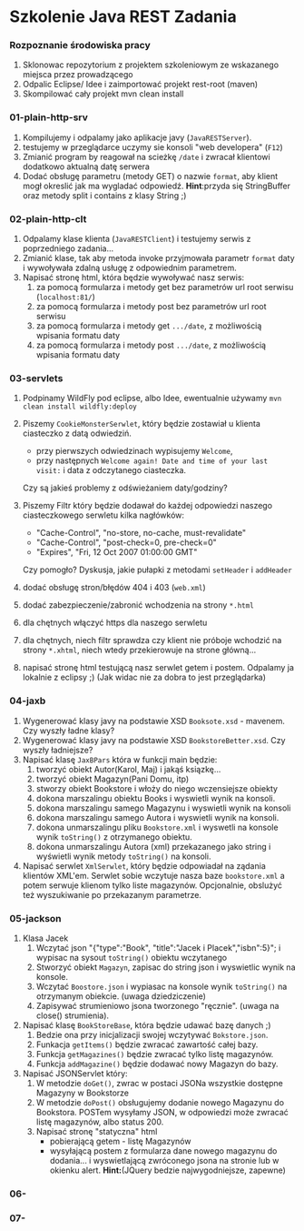 # Szkolenie Java REST Zadania

### Rozpoznanie środowiska pracy
1. Sklonowac repozytorium z projektem szkoleniowym ze wskazanego miejsca przez prowadzącego
1. Odpalic Eclipse/ Idee i zaimportować projekt rest-root (maven)
1. Skompilować cały projekt mvn clean install

### 01-plain-http-srv
 1. Kompilujemy i odpalamy jako aplikacje javy (`JavaRESTServer`).
 1. testujemy w przeglądarce uczymy sie konsoli "web developera" (`F12`)
 1. Zmianić program by reagował na scieżkę `/date` i zwracał klientowi dodatkowo aktualną datę serwera
 1. Dodać obsługę parametru (metody GET) o nazwie `format`, aby klient mogł okreslić jak ma wygladać odpowiedź.
    **Hint**:przyda się StringBuffer oraz metody split i contains z klasy String ;)

### 02-plain-http-clt
 1. Odpalamy klase klienta (`JavaRESTClient`) i testujemy serwis z poprzedniego zadania...
 1. Zmianić klase, tak aby metoda invoke przyjmowała parametr `format` daty i wywoływała zdalną usługę z odpowiednim parametrem.
 1. Napisać stronę html, która będzie wywoływać nasz serwis:
     1. za pomocą formularza i metody get bez parametrów url root serwisu (`localhost:81/`)
     1. za pomocą formularza i metody post bez parametrów url root serwisu
     1. za pomocą formularza i metody get `.../date`, z możliwością wpisania formatu daty
     1. za pomocą formularza i metody post `.../date`, z możliwością wpisania formatu daty

### 03-servlets
1. Podpinamy WildFly pod eclipse, albo Idee, ewentualnie używamy `mvn clean install wildfly:deploy`
1. Piszemy `CookieMonsterSerwlet`, który będzie zostawiał u klienta ciasteczko z datą odwiedziń.
    - przy pierwszych odwiedzinach wypisujemy `Welcome`,
    - przy następnych `Welcome again! Date and time of your last visit:` i data z odczytanego ciasteczka.
    
    Czy są jakieś problemy z odświeżaniem daty/godziny?
1. Piszemy Filtr który będzie dodawał do każdej odpowiedzi naszego ciasteczkowego serwletu kilka nagłówków:
    - "Cache-Control", "no-store, no-cache, must-revalidate"
    - "Cache-Control", "post-check=0, pre-check=0"
    - "Expires", "Fri, 12 Oct 2007 01:00:00 GMT"
    
    Czy pomogło? Dyskusja, jakie pułapki z metodami `setHeader` i `addHeader`
1. dodać obsługę stron/błędów 404 i 403 (`web.xml`)
1. dodać zabezpieczenie/zabronić wchodzenia na strony `*.html`
1. dla chętnych włączyć https dla naszego serwletu
1. dla chętnych, niech filtr sprawdza czy klient nie próboje wchodzić na strony `*.xhtml`,
    niech wtedy przekierowuje na strone główną...
1. napisać stronę html testującą nasz serwlet getem i postem. Odpalamy ja lokalnie z eclipsy ;)
   (Jak widac nie za dobra to jest przeglądarka)

### 04-jaxb
1. Wygenerować klasy javy na podstawie XSD `Booksote.xsd` - mavenem.
   Czy wyszły ładne klasy?
1. Wygenerować klasy javy na podstawie XSD `BookstoreBetter.xsd`.
   Czy wyszły ładniejsze? 
1. Napisać klasę `JaxBPars` która w funkcji main będzie:
   1. tworzyć obiekt Autor(Karol, Maj) i jakąś ksiązkę...
   1. tworzyć obiekt Magazyn(Pani Domu, itp)
   1. stworzy obiekt Bookstore i włoży do niego wczensiejsze obiekty
   1. dokona marszalingu obiektu Books i wyswietli wynik na konsoli.
   1. dokona marszalingu samego Magazynu i wyswietli wynik na konsoli
   1. dokona marszalingu samego Autora i wyswietli wynik na konsoli.
   1. dokona unmarszalingu pliku `Bookstore.xml` i wyswetli na konsole wynik `toString()` z
      otrzymanego obiektu.
   1. dokona unmarszalingu Autora (xml) przekazanego jako string i wyświetli wynik metody
      `toString()` na konsoli.
1. Napisać serwlet `XmlSerwlet`, który będzie odpowiadał na ządania klientów XML'em.
   Serwlet sobie wczytuje nasza baze `bookstore.xml` a potem serwuje klienom tylko liste
   magazynów. Opcjonalnie, obslużyć też wyszukiwanie po przekazanym parametrze.

### 05-jackson
1. Klasa Jacek
    1. Wczytać json "{\"type\":\"Book\", \"title\":\"Jacek i Placek\",\"isbn\":5}"; 
      i wypisac na sysout `toString()` obiektu wczytanego
    1. Stworzyć obiekt `Magazyn`, zapisac do string json i wyswietlic wynik na konsole.
    1. Wczytać `Boostore.json` i wypiasac na konsole wynik `toString()` na otrzymanym obiekcie. 
       (uwaga dziedziczenie)
    1. Zapisywać strumieniowo jsona tworzonego "ręcznie". (uwaga na close() strumienia).
1. Napisać klasę `BookStoreBase`, która będzie udawać bazę danych ;) 
    1. Bedzie ona przy inicjalizacji swojej wczytywać `Bokstore.json`.
    1. Funkacja `getItems()` będzie zwracać zawartość całej bazy.
    1. Funkcja `getMagazines()` będzie zwracać tylko listę magazynów.
    1. Funkcja `addMagazine()` będzie dodawać nowy Magazyn do bazy.
1. Napisać JSONServlet który:
    1. W metodzie `doGet()`, zwrac w postaci JSONa wszystkie dostępne Magazyny w Bookstorze
    1. W metodzie `doPost()` obsługujemy dodanie nowego Magazynu do Bookstora. POSTem wysyłamy JSON,
       w odpowiedzi może zwracać listę magazynów, albo status 200.
    1. Napisać stronę "statyczna" html 
        - pobierającą getem - listę Magazynów
        - wysyłającą postem z formularza dane nowego magazynu do dodania... 
          i wyswietlającą zwróconego jsona na stronie lub w okienku alert. 
          **Hint:**(JQuery bedzie najwygodniejsze, zapewne)
                   
### 06-
      
### 07-      
